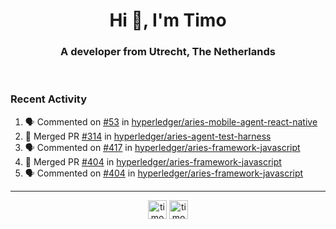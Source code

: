 <h1 align="center">Hi 👋, I'm Timo</h1>
<h3 align="center">A developer from Utrecht, The Netherlands</h3>
<br/>
<!-- https://github.com/rahuldkjain/github-profile-readme-generator --!>

<!--  <p align="left"><img src="https://github-readme-stats.vercel.app/api?username=timoglastra&show_icons=true&count_private=true&" alt="timoglastra" /></p> --!>

<!--
Github language stats
<p align="left"><img src="https://github-readme-stats.vercel.app/api/top-langs/?username=timoglastra&layout=compact" alt="timoglastra" /><p>
-->

<!-- Codestats language stats -->
<!-- <p align="left"><img src="https://codestats-readme.vercel.app/api/top-langs/?username=timoglastra&layout=compact&language_count=12" alt="timoglastra" /><p>    --!>
  
<h3>Recent Activity</h3>

<!--START_SECTION:activity-->
1. 🗣 Commented on [#53](https://github.com/hyperledger/aries-mobile-agent-react-native/issues/53) in [hyperledger/aries-mobile-agent-react-native](https://github.com/hyperledger/aries-mobile-agent-react-native)
2. 🎉 Merged PR [#314](https://github.com/hyperledger/aries-agent-test-harness/pull/314) in [hyperledger/aries-agent-test-harness](https://github.com/hyperledger/aries-agent-test-harness)
3. 🗣 Commented on [#417](https://github.com/hyperledger/aries-framework-javascript/issues/417) in [hyperledger/aries-framework-javascript](https://github.com/hyperledger/aries-framework-javascript)
4. 🎉 Merged PR [#404](https://github.com/hyperledger/aries-framework-javascript/pull/404) in [hyperledger/aries-framework-javascript](https://github.com/hyperledger/aries-framework-javascript)
5. 🗣 Commented on [#404](https://github.com/hyperledger/aries-framework-javascript/issues/404) in [hyperledger/aries-framework-javascript](https://github.com/hyperledger/aries-framework-javascript)
<!--END_SECTION:activity-->

---

<p align="center">
<a href="https://twitter.com/timoglastra" target="blank"><img align="center" src="https://cdn.jsdelivr.net/npm/simple-icons@3.0.1/icons/twitter.svg" alt="timoglastra" height="30" width="30" /></a>
<a href="https://linkedin.com/in/timoglastra" target="blank"><img align="center" src="https://cdn.jsdelivr.net/npm/simple-icons@3.0.1/icons/linkedin.svg" alt="timoglastra" height="30" width="30" /></a>
</p>



